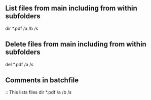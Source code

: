## List files from main including from within subfolders
dir *.pdf /a /b /s

## Delete files from main including from within subfolders
del *.pdf /a /s

## Comments in batchfile
:: This lists files 
dir *.pdf /a /b /s 